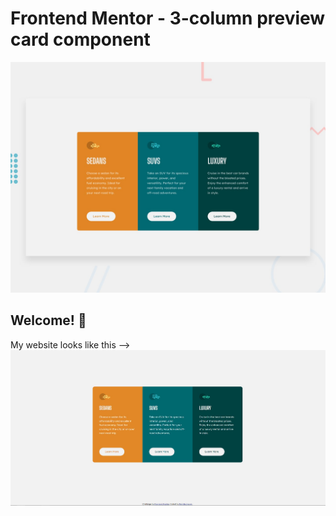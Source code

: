 # Frontend Mentor - 3-column preview card component

![Design preview for the 3-column preview card component coding challenge](./design/desktop-preview.jpg)

## Welcome! 👋

My website looks like this -->
<img src="site-preview.JPG" alt="This is my solution of this challenge">
